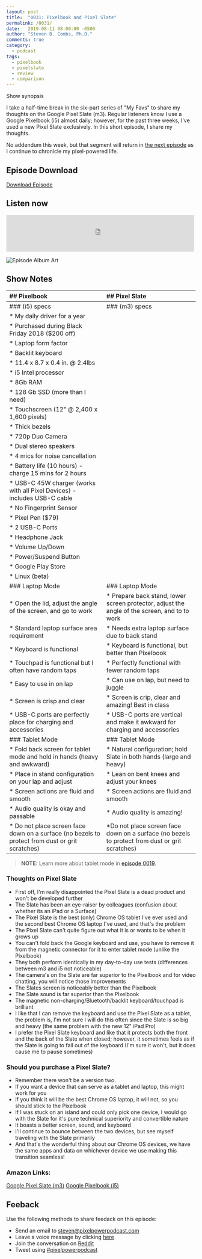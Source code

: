 ```yaml
---
layout: post
title:  "0031: Pixelbook and Pixel Slate"
permalink: /0031/
date:   2019-08-11 08:00:00 -0500
author: "Steven B. Combs, Ph.D."
comments: true
category:
  - podcast
tags:
  - pixelbook
  - pixelslate
  - review
  - comparison
---
```


Show synopsis

I take a half-time break in the six-part series of "My Favs" to share my thoughts on the Google Pixel Slate (m3). Regular listeners know I use a Google Pixelbook (i5) almost daily; however, for the past three weeks, I've used a new Pixel Slate exclusively. In this short episode, I share my thoughts.

No addendum this week, but that segment will return in [the next episode](/0032) as I continue to chronicle my pixel-powered life.

## Episode Download

[Download Episode](https://s3-us-west-2.amazonaws.com/anchor-audio-bank/staging/2019-12-19/d698650d23fa49f47c438fe98e024631.m4a)

## Listen now

<p><iframe src="https://anchor.fm/pixelpowerpodcast/embed/episodes/0031-Pixelbook--Pixel-Slate-e50em4" height="98px" width="500px" frameborder="0" scrolling="no"></iframe></p>

![Episode Album Art](/images/album-art/2019/0031.png)

## Show Notes

| ## Pixelbook                                                                                    | ## Pixel Slate                                                                                 |
|:------------------------------------------------------------------------------------------------|:-----------------------------------------------------------------------------------------------|
| ### (i5) specs                                                                                  | ### (m3) specs                                                                                 |
| * My daily driver for a year                                                                    |                                                                                                |
| * Purchased during Black Friday 2018 ($200 off)                                                 |                                                                                                |
| * Laptop form factor                                                                            |                                                                                                |
| * Backlit keyboard                                                                              |                                                                                                |
| * 11.4 x 8.7 x 0.4 in. @ 2.4lbs                                                                 |                                                                                                |
| * i5 Intel processor                                                                            |                                                                                                |
| * 8Gb RAM                                                                                       |                                                                                                |
| * 128 Gb SSD (more than I need)                                                                 |                                                                                                |
| * Touchscreen (12" @ 2,400 x 1,600 pixels)                                                      |                                                                                                |
| * Thick bezels                                                                                  |                                                                                                |
| * 720p Duo Camera                                                                               |                                                                                                |
| * Dual stereo speakers                                                                          |                                                                                                |
| * 4 mics for noise cancellation                                                                 |                                                                                                |
| * Battery life (10 hours) - charge 15 mins for 2 hours                                          |                                                                                                |
| * USB-C 45W charger (works with all Pixel Devices) - includes USB-C cable                       |                                                                                                |
| * No Fingerprint Sensor                                                                         |                                                                                                |
| * Pixel Pen ($79)                                                                               |                                                                                                |
| * 2 USB-C Ports                                                                                 |                                                                                                |
| * Headphone Jack                                                                                |                                                                                                |
| * Volume Up/Down                                                                                |                                                                                                |
| * Power/Suspend Button                                                                          |                                                                                                |
| * Google Play Store                                                                             |                                                                                                |
| * Linux (beta)                                                                                  |                                                                                                |
| ### Laptop Mode                                                                                 | ### Laptop Mode                                                                                |
| * Open the lid, adjust the angle of the screen, and go to work                                  | * Prepare back stand, lower screen protector, adjust the angle of the screen, and to to work   |
| * Standard laptop surface area requirement                                                      | * Needs extra laptop surface due to back stand                                                 |
| * Keyboard is functional                                                                        | * Keyboard is functional, but better than Pixelbook |
| * Touchpad is functional but I often have random taps                                           | * Perfectly functional with fewer random taps |
| * Easy to use in on lap                                                                         | * Can use on lap, but need to juggle |
| * Screen is crisp and clear                                                                     | * Screen is crip, clear and amazing! Best in class |
| * USB-C ports are perfectly place for charging and accessories                                  | * USB-C ports are vertical and make it awkward for charging and accessories |
| ### Tablet Mode                                                                                 | ### Tablet Mode                                                                                |
| * Fold back screen for tablet mode and hold in hands (heavy and awkward)                        | * Natural configuration; hold Slate in both hands (large and heavy)                            |
| * Place in stand configuration on your lap and adjust                                           | * Lean on bent knees and adjust your knees                                                     |
| * Screen actions are fluid and smooth                                                           | * Screen actions are fluid and smooth                                                          |
| * Audio quality is okay and passable                                                            | * Audio quality is amazing!                                                                    |
| * Do not place screen face down on a surface (no bezels to protect from dust or grit scratches) | *Do not place screen face down on a surface (no bezels to protect from dust or grit scratches) |
<!-- Table show notes go here -->

> **NOTE:** Learn more about tablet mode in [episode 0019](/0019).

### Thoughts on Pixel Slate

* First off, I'm really disappointed the Pixel Slate is a dead product and won't be developed further
* The Slate has been an eye-raiser by colleagues (confusion about whether its an iPad or a Surface)
* The Pixel Slate is the best (only) Chrome OS tablet I've ever used and the second best Chrome OS laptop I've used, and that's the problem
* The Pixel Slate can't quite figure out what it is or wants to be when it grows up
* You can't fold back the Google keyboard and use, you have to remove it from the magnetic connector for it to enter tablet mode (unlike the Pixelbook)
* They both perform identically in my day-to-day use tests (differences between m3 and i5 not noticeable)
* The camera's on the Slate are far superior to the Pixelbook and for video chatting, you will notice those improvements
* The Slates screen is noticeably better than the Pixelbook
* The Slate sound is far superior than the PIxelbook
* The magnetic non-charging/Bluetooth/backlit keyboard/touchpad is brilliant
* I like that I can remove the keyboard and use the Pixel Slate as a tablet, the problem is, I'm not sure I will do this often since the Slate is so big and heavy (the same problem with the new 12" iPad Pro)
* I prefer the Pixel Slate keyboard and like that it protects both the front and the back of the Slate when closed; however, it sometimes feels as if the Slate is going to fall out of the keyboard (I'm sure it won't, but it does cause me to pause sometimes)

### Should you purchase a Pixel Slate?

* Remember there won't be a version two.
* If you want a device that can serve as a tablet and laptop, this might work for you
* If you think it will be the best Chrome OS laptop, it will not, so you should stick to the Pixelbook
* If I was stuck on an island and could only pick one device, I would go with the Slate for it's pure technical superiority and convertible nature
* It boasts a better screen, sound, and keyboard
* I'll continue to bounce between the two devices, but see myself traveling with the Slate primarily
* And that's the wonderful thing about our Chrome OS devices, we have the same apps and data on whichever device we use making this transition seamless!

### Amazon Links:
[Google Pixel Slate (m3)](https://amzn.to/37o82K1)
[Google Pixelbook (i5)](https://amzn.to/37u8dU7)

## Feeback

Use the following methods to share feedack on this episode:

* Send an email to <steven@pixelpowerpodcast.com>
* Leave a voice message by clicking [here](https://anchor.fm/pixelpowerpodcast/message)
* Join the conversation on [Reddit](https://www.reddit.com/r/pixelpowerpodcast/)
* Tweet using [#pixelpowerpodcast](https://twitter.com/search?q=%23pixelpowerpodcast&src=typed_query)
